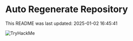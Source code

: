 # Auto Regenerate Repository

This README was last updated: 2025-01-02 16:45:41

 ![TryHackMe](https://tryhackme.com/badge/533634)